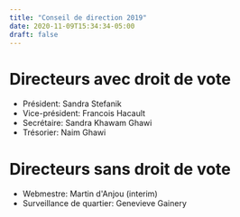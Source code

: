```yaml
---
title: "Conseil de direction 2019"
date: 2020-11-09T15:34:34-05:00
draft: false
---
```


# Directeurs avec droit de vote

* Président: Sandra Stefanik
* Vice-président: Francois Hacault
* Secrétaire: Sandra Khawam Ghawi
* Trésorier: Naim Ghawi

# Directeurs sans droit de vote

* Webmestre: Martin d'Anjou (interim)
* Surveillance de quartier: Genevieve Gainery

